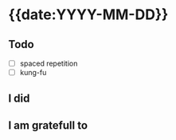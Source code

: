 # {{date:YYYY-MM-DD}}

## Todo
- [ ] spaced repetition
- [ ] kung-fu

## I did


## I am gratefull to

